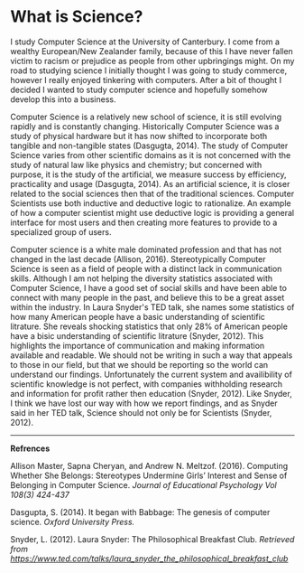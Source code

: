 # What is Science?

I study Computer Science at the University of Canterbury. I come from a wealthy 
European/New Zealander family, because of this I have never fallen victim to racism
or prejudice as people from other upbringings might. On my road to studying science
I initially thought I was going to study commerce, however I really enjoyed tinkering with
computers. After a bit of thought I decided I wanted to study computer science and
hopefully somehow develop this into a business.

Computer Science is a relatively new school of science, it is still evolving rapidly
and is constantly changing. Historically Computer Science was a study of physical hardware
but it has now shifted to incorporate both tangible and non-tangible states (Dasgugta, 2014). The study
of Computer Science varies from other scientific domains as it is not concerned with the
study of natural law like physics and chemistry; but concerned with purpose, it is the
study of the artificial, we measure success by efficiency, practicality and usage (Dasgugta, 2014). 
As an artificial science, it is closer related to the social sciences then that of the traditional
sciences. Computer Scientists use both inductive and deductive logic to rationalize. An example of how a
computer scientist might use deductive logic is providing a general interface for most users and then 
creating more features to provide to a specialized group of users.

Computer science is a white male dominated profession and that has not changed 
in the last decade (Allison, 2016). Stereotypically Computer Science is seen as 
a field of people with a distinct lack in communication skills. Although I am not 
helping the diversity statistics associated with Computer Science, I have a good
set of social skills and have been able to connect with many people in the past,
and believe this to be a great asset within the industry. In Laura Snyder's TED talk,
she names some statistics of how many American people have a basic understanding of
scientific litrature. She reveals shocking statistics that only 28% of American people
have a bisic understanding of scientific litrature (Snyder, 2012). This highlights the
importance of communication and making information available and readable. We should not
be writing in such a way that appeals to those in our field, but that we should be reporting
so the world can understand our findings. Unfortunately the current system and availibility
of scientific knowledge is not perfect, with companies withholding research and information
for profit rather then education (Snyder, 2012). Like Snyder, I think we have lost our way
with how we report findings, and as Snyder said in her TED talk, Science should not only be
for Scientists (Snyder, 2012).


---

**Refrences**

Allison Master, Sapna Cheryan, and Andrew N. Meltzof. (2016). Computing Whether She Belongs: 
    Stereotypes Undermine Girls’ Interest and Sense of Belonging in Computer Science. 
    *Journal of Educational Psychology Vol 108(3) 424-437*

Dasgupta, S. (2014). It began with Babbage: The genesis of computer science. 
    *Oxford University Press.*

Snyder, L. (2012). Laura Snyder: The Philosophical Breakfast Club. 
    *Retrieved from https://www.ted.com/talks/laura_snyder_the_philosophical_breakfast_club*

